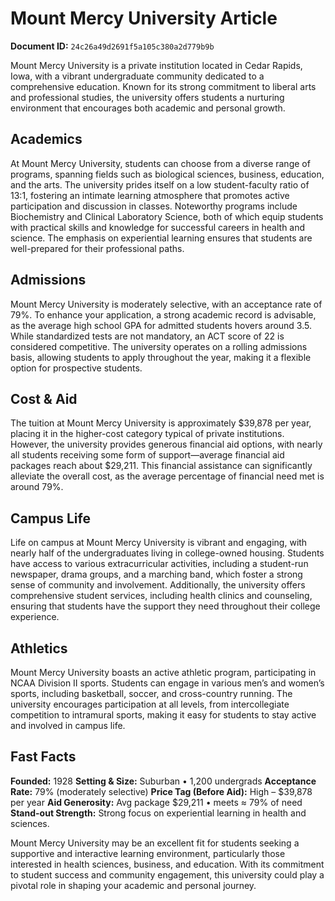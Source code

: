 # Mount Mercy University Article

**Document ID:** `24c26a49d2691f5a105c380a2d779b9b`

Mount Mercy University is a private institution located in Cedar Rapids, Iowa, with a vibrant undergraduate community dedicated to a comprehensive education. Known for its strong commitment to liberal arts and professional studies, the university offers students a nurturing environment that encourages both academic and personal growth.

## Academics
At Mount Mercy University, students can choose from a diverse range of programs, spanning fields such as biological sciences, business, education, and the arts. The university prides itself on a low student-faculty ratio of 13:1, fostering an intimate learning atmosphere that promotes active participation and discussion in classes. Noteworthy programs include Biochemistry and Clinical Laboratory Science, both of which equip students with practical skills and knowledge for successful careers in health and science. The emphasis on experiential learning ensures that students are well-prepared for their professional paths.

## Admissions
Mount Mercy University is moderately selective, with an acceptance rate of 79%. To enhance your application, a strong academic record is advisable, as the average high school GPA for admitted students hovers around 3.5. While standardized tests are not mandatory, an ACT score of 22 is considered competitive. The university operates on a rolling admissions basis, allowing students to apply throughout the year, making it a flexible option for prospective students.

## Cost & Aid
The tuition at Mount Mercy University is approximately $39,878 per year, placing it in the higher-cost category typical of private institutions. However, the university provides generous financial aid options, with nearly all students receiving some form of support—average financial aid packages reach about $29,211. This financial assistance can significantly alleviate the overall cost, as the average percentage of financial need met is around 79%.

## Campus Life
Life on campus at Mount Mercy University is vibrant and engaging, with nearly half of the undergraduates living in college-owned housing. Students have access to various extracurricular activities, including a student-run newspaper, drama groups, and a marching band, which foster a strong sense of community and involvement. Additionally, the university offers comprehensive student services, including health clinics and counseling, ensuring that students have the support they need throughout their college experience.

## Athletics
Mount Mercy University boasts an active athletic program, participating in NCAA Division II sports. Students can engage in various men’s and women’s sports, including basketball, soccer, and cross-country running. The university encourages participation at all levels, from intercollegiate competition to intramural sports, making it easy for students to stay active and involved in campus life.

## Fast Facts
**Founded:** 1928
**Setting & Size:** Suburban • 1,200 undergrads
**Acceptance Rate:** 79% (moderately selective)
**Price Tag (Before Aid):** High – $39,878 per year
**Aid Generosity:** Avg package $29,211 • meets ≈ 79% of need
**Stand-out Strength:** Strong focus on experiential learning in health and sciences.

Mount Mercy University may be an excellent fit for students seeking a supportive and interactive learning environment, particularly those interested in health sciences, business, and education. With its commitment to student success and community engagement, this university could play a pivotal role in shaping your academic and personal journey.
